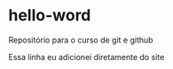 # hello-word
 Repositório para o curso de git e github
 
Essa linha eu adicionei diretamente do site
